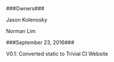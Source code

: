###Owners###

Jason Kolenosky

Norman Lim

###September 23, 2016###

V0.1: Converted static to Trivial CI Website